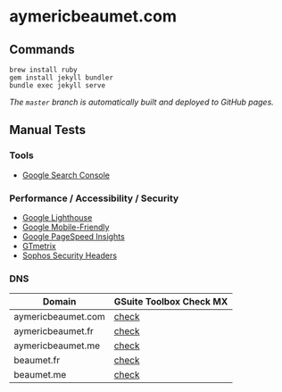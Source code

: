 # aymericbeaumet.com

## Commands

```
brew install ruby
gem install jekyll bundler
bundle exec jekyll serve
```

_The `master` branch is automatically built and deployed to GitHub pages._

## Manual Tests

### Tools

- [Google Search Console](https://search.google.com/search-console?resource_id=https%3A%2F%2Faymericbeaumet.com%2F)

### Performance / Accessibility / Security

- [Google Lighthouse](https://lighthouse-dot-webdotdevsite.appspot.com/lh/html?url=https://aymericbeaumet.com)
- [Google Mobile-Friendly](https://search.google.com/test/mobile-friendly?url=https://aymericbeaumet.com)
- [Google PageSpeed Insights](https://developers.google.com/speed/pagespeed/insights/?url=https%3A%2F%2Faymericbeaumet.com)
- [GTmetrix](https://gtmetrix.com/reports/aymericbeaumet.com/0dYIusp6)
- [Sophos Security Headers](https://securityheaders.com/?q=https%3A%2F%2Faymericbeaumet.com&followRedirects=on)

### DNS

| Domain             | GSuite Toolbox Check MX                                                                             |
| ------------------ | --------------------------------------------------------------------------------------------------- |
| aymericbeaumet.com | [check](https://toolbox.googleapps.com/apps/checkmx/check?domain=aymericbeaumet.com&dkim_selector=) |
| aymericbeaumet.fr  | [check](https://toolbox.googleapps.com/apps/checkmx/check?domain=aymericbeaumet.fr&dkim_selector=)  |
| aymericbeaumet.me  | [check](https://toolbox.googleapps.com/apps/checkmx/check?domain=aymericbeaumet.me&dkim_selector=)  |
| beaumet.fr         | [check](https://toolbox.googleapps.com/apps/checkmx/check?domain=beaumet.fr&dkim_selector=)         |
| beaumet.me         | [check](https://toolbox.googleapps.com/apps/checkmx/check?domain=beaumet.me&dkim_selector=)         |
